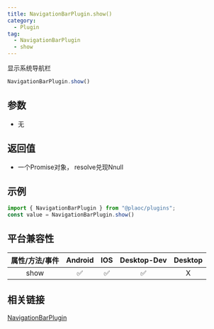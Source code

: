 ```yaml
---
title: NavigationBarPlugin.show()
category:
  - Plugin
tag:
  - NavigationBarPlugin
  - show 
---
```


显示系统导航栏

```js
NavigationBarPlugin.show()
```

## 参数

  - 无

## 返回值

  - 一个Promise对象， resolve兑现Nnull

## 示例
```js
import { NavigationBarPlugin } from "@plaoc/plugins";
const value = NavigationBarPlugin.show()
```


## 平台兼容性

| 属性/方法/事件 | Android | IOS | Desktop-Dev | Desktop |
|:------------:|:-------:|:---:|:-----------:|:-------:|
| show     | ✅      | ✅  | ✅          | X       |

## 相关链接

[NavigationBarPlugin](./index.md)


